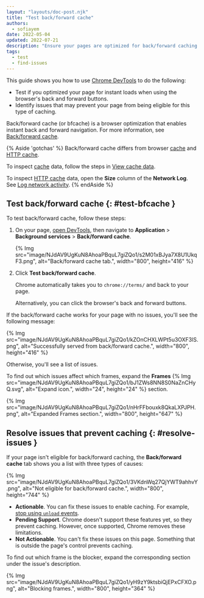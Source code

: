 ```yaml
---
layout: "layouts/doc-post.njk"
title: "Test back/forward cache"
authors:
  - sofiayem
date: 2022-05-04
updated: 2022-07-21
description: "Ensure your pages are optimized for back/forward caching."
tags:
  - test
  - find-issues
---
```


This guide shows you how to use [Chrome DevTools][1] to do the following:

- Test if you optimized your page for instant loads when using the browser's back and forward buttons.
- Identify issues that may prevent your page from being eligible for this type of caching.

Back/forward cache (or bfcache) is a browser optimization that enables instant back and forward navigation. For more information, see [Back/forward cache](https://web.dev/bfcache/).

{% Aside 'gotchas' %}
Back/forward cache differs from browser [cache][2] and [HTTP cache][3].

To inspect [cache][2] data, follow the steps in [View cache data](/docs/devtools/storage/cache/).

To inspect [HTTP cache][3] data, open the **Size** column of the **Network Log**. See [Log network activity][4].
{% endAside %}

## Test back/forward cache {: #test-bfcache }

To test back/forward cache, follow these steps:

1. On your page, [open DevTools](/docs/devtools/open/), then navigate to **Application** > **Background services** > **Back/forward cache**.

   {% Img src="image/NJdAV9UgKuN8AhoaPBquL7giZQo1/s2M01xBJya7X8U1UkqF3.png", alt="Back/forward cache tab.", width="800", height="416" %}

1. Click **Test back/forward cache**. 
   
   Chrome automatically takes you to `chrome://terms/` and back to your page.
    
   Alternatively, you can click the browser's back and forward buttons.

If the back/forward cache works for your page with no issues, you'll see the following message:

{% Img src="image/NJdAV9UgKuN8AhoaPBquL7giZQo1/kZOnCHXLWPt5u3OXF3lS.png", alt="Successfully served from back/forward cache.", width="800", height="416" %}

Otherwise, you'll see a list of issues.

To find out which issues affect which frames, expand the **Frames** {% Img src="image/NJdAV9UgKuN8AhoaPBquL7giZQo1/bJ1ZWs8NN8S0NaZnCHyQ.svg", alt="Expand icon.", width="24", height="24" %} section.

{% Img src="image/NJdAV9UgKuN8AhoaPBquL7giZQo1/nHrFFbouxk8QkaLXPJPH.png", alt="Expanded Frames section.", width="800", height="647" %}

## Resolve issues that prevent caching {: #resolve-issues }

If your page isn't eligible for back/forward caching, the **Back/forward cache** tab shows you a list with three types of causes:

{% Img src="image/NJdAV9UgKuN8AhoaPBquL7giZQo1/3VKdnWq27QjYWT9ahhvY.png", alt="Not eligible for back/forward cache.", width="800", height="744" %}

- **Actionable**. You can fix these issues to enable caching. For example, [stop using `unload` events](https://web.dev/bfcache/#never-use-the-unload-event).
- **Pending Support**. Chrome doesn't support these features yet, so they prevent caching. However, once supported, Chrome removes these limitations.
- **Not Actionable**. You can't fix these issues on this page. Something that is outside the page's control prevents caching.

To find out which frame is the blocker, expand the corresponding section under the issue's description.

{% Img src="image/NJdAV9UgKuN8AhoaPBquL7giZQo1/yH9zY9ktsbiQjEPxCFXO.png", alt="Blocking frames.", width="800", height="364" %}

[1]: /docs/devtools
[2]: https://developer.mozilla.org/docs/Web/API/Cache
[3]: https://developer.mozilla.org/docs/Web/HTTP/Caching
[4]: /docs/devtools/network#load
